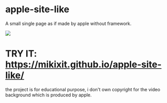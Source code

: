 # apple-site-like
A small single page as if made by apple without framework.

![](site-preview-new.gif) 

# TRY IT: https://mikixit.github.io/apple-site-like/
the project is for educational purpose, i don't own copyright for the video background which is produced by apple.
